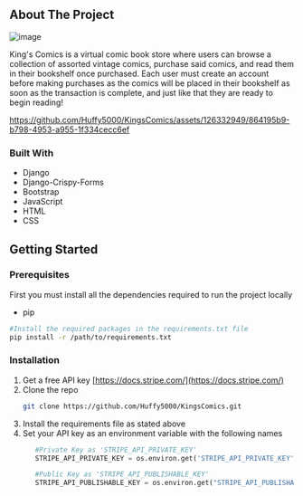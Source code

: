## About The Project
![image](https://github.com/Huffy5000/KingsComics/assets/126332949/d040302c-6751-41c4-a780-c39cac2dcea0)

King's Comics is a virtual comic book store where users can browse a collection of assorted vintage comics, purchase said comics, and read them in their bookshelf once purchased. Each user must create an account before making purchases as the comics will be placed in their bookshelf as soon as the transaction is complete, and just like that they are ready to begin reading! 


https://github.com/Huffy5000/KingsComics/assets/126332949/864195b9-b798-4953-a955-1f334cecc6ef


### Built With
* Django
* Django-Crispy-Forms
* Bootstrap
* JavaScript
* HTML
* CSS


## Getting Started

### Prerequisites
First you must install all the dependencies required to run the project locally 
* pip
```bash
#Install the required packages in the requirements.txt file
pip install -r /path/to/requirements.txt
```

### Installation
1. Get a free API key [https://docs.stripe.com/](https://docs.stripe.com/)
2. Clone the repo
   ```bash
   git clone https://github.com/Huffy5000/KingsComics.git
   ```
3. Install the requirements file as stated above
4. Set your API key as an environment variable with the following names
   ```py
      #Private Key as 'STRIPE_API_PRIVATE_KEY'
      STRIPE_API_PRIVATE_KEY = os.environ.get('STRIPE_API_PRIVATE_KEY')

      #Public Key as 'STRIPE_API_PUBLISHABLE_KEY'
      STRIPE_API_PUBLISHABLE_KEY = os.environ.get("STRIPE_API_PUBLISHABLE_KEY")
   ```





